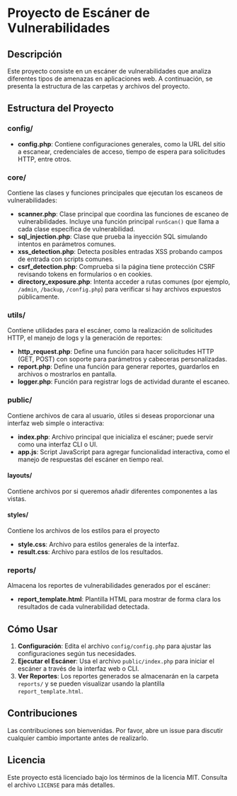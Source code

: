 # Proyecto de Escáner de Vulnerabilidades

## Descripción

Este proyecto consiste en un escáner de vulnerabilidades que analiza diferentes tipos de amenazas en aplicaciones web. A continuación, se presenta la estructura de las carpetas y archivos del proyecto.

## Estructura del Proyecto

### config/
- **config.php**: Contiene configuraciones generales, como la URL del sitio a escanear, credenciales de acceso, tiempo de espera para solicitudes HTTP, entre otros.

### core/
Contiene las clases y funciones principales que ejecutan los escaneos de vulnerabilidades:
- **scanner.php**: Clase principal que coordina las funciones de escaneo de vulnerabilidades. Incluye una función principal `runScan()` que llama a cada clase específica de vulnerabilidad.
- **sql_injection.php**: Clase que prueba la inyección SQL simulando intentos en parámetros comunes.
- **xss_detection.php**: Detecta posibles entradas XSS probando campos de entrada con scripts comunes.
- **csrf_detection.php**: Comprueba si la página tiene protección CSRF revisando tokens en formularios o en cookies.
- **directory_exposure.php**: Intenta acceder a rutas comunes (por ejemplo, `/admin`, `/backup`, `/config.php`) para verificar si hay archivos expuestos públicamente.

### utils/
Contiene utilidades para el escáner, como la realización de solicitudes HTTP, el manejo de logs y la generación de reportes:
- **http_request.php**: Define una función para hacer solicitudes HTTP (GET, POST) con soporte para parámetros y cabeceras personalizadas.
- **report.php**: Define una función para generar reportes, guardarlos en archivos o mostrarlos en pantalla.
- **logger.php**: Función para registrar logs de actividad durante el escaneo.

### public/
Contiene archivos de cara al usuario, útiles si deseas proporcionar una interfaz web simple o interactiva:
- **index.php**: Archivo principal que inicializa el escáner; puede servir como una interfaz CLI o UI.
- **app.js**: Script JavaScript para agregar funcionalidad interactiva, como el manejo de respuestas del escáner en tiempo real.

#### layouts/
Contiene archivos por si queremos añadir diferentes componentes a las vistas.

#### styles/
Contiene los archivos de los estilos para el proyecto
- **style.css**: Archivo para estilos generales de la interfaz.
- **result.css**: Archivo para estilos de los resultados.


### reports/
Almacena los reportes de vulnerabilidades generados por el escáner:
- **report_template.html**: Plantilla HTML para mostrar de forma clara los resultados de cada vulnerabilidad detectada.

## Cómo Usar

1. **Configuración**: Edita el archivo `config/config.php` para ajustar las configuraciones según tus necesidades.
2. **Ejecutar el Escáner**: Usa el archivo `public/index.php` para iniciar el escáner a través de la interfaz web o CLI.
3. **Ver Reportes**: Los reportes generados se almacenarán en la carpeta `reports/` y se pueden visualizar usando la plantilla `report_template.html`.

## Contribuciones

Las contribuciones son bienvenidas. Por favor, abre un issue para discutir cualquier cambio importante antes de realizarlo.

## Licencia

Este proyecto está licenciado bajo los términos de la licencia MIT. Consulta el archivo `LICENSE` para más detalles.
